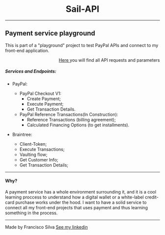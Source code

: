 

<h1 align="center">Sail-API
</h1>

---
## Payment service playground

This is part of a "playground" project to test PayPal APIs and connect to my front-end application.

<p align="right"><a href="">Here </a>you will find all API requests and parameters</p>

##### Services and Endpoints:

 - PayPal:
    - PayPal Checkout V1:
      - Create Payment;
      - Execute Payment;
      - Get Transaction Details.
    - PayPal Reference Transactions(In Construction):
      - Reference Transactions (billing agreement);
      - Calculated Financing Options (to get installments).

- Braintree:
    - Client-Token;
    - Execute Transactions;
    - Vaulting flow;
    - Get Customer Info;
    - Get Transaction Details;

---

#### Why?

A payment service has a whole environment surrounding it, and it is a cool learning proccess to understand how a digital wallet or a white-label credit-card purchase works under the hood. I want to have a solid service to connect all my front-end projects that uses payment and thus learning something in the process.

---


Made by Francisco Silva [See my linkedin](https://www.linkedin.com/in/francisco-silva-953561a6/)